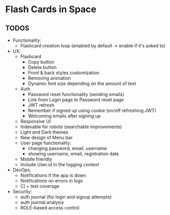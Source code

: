# Flash Cards in Space

## TODOS

- Functionality:
  - Flashcard creation loop (enabled by default -> enable if it's asked to)
- UX:
  - Flashcard
    - Copy button
    - Delete button
    - Front & back styles customization
    - Removing animation
    - Dynamic font size depending on the amount of text
  - Auth
    - Password reset functionality (sending emails)
    - Link from Login page to Password reset page
    - JWT refresh
    - Remember if signed up using cookie (on/off refreshing JWT)
    - Welcoming emails after signing up
  - Responsive UI
  - Indexable for robots (searchable improvements)
  - Light and Dark themes
  - New design of Menu bar
  - User page functionality: 
    - changing password, email, username
    - showing username, email, registration date
  - Mobile friendly
  - Include User.id in the logging context
- DevOps:
  - Notifications if the app is down
  - Notifications on errors in logs
  - CI + test coverage
- Security:
  - auth journal (for login and signup attempts)
  - auth journal analysis
  - ROLE-based access control
